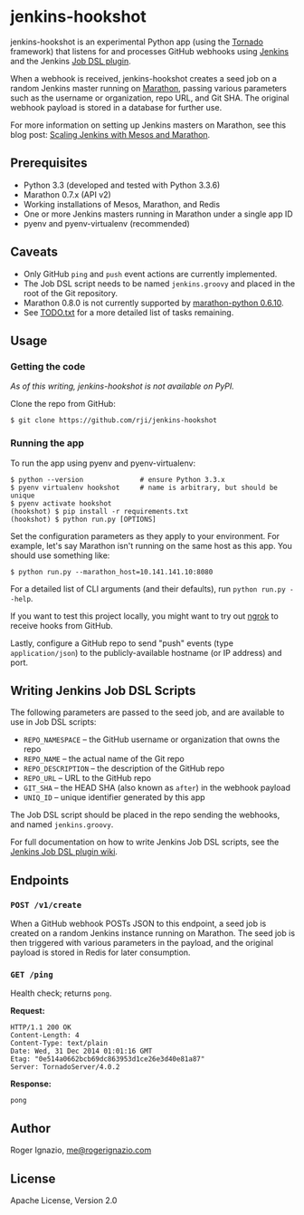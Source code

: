 # jenkins-hookshot
jenkins-hookshot is an experimental Python app (using the [Tornado][1]
framework) that listens for and processes GitHub webhooks using [Jenkins][2]
and the Jenkins [Job DSL plugin][3].

When a webhook is received, jenkins-hookshot creates a seed job on a random
Jenkins master running on [Marathon][4], passing various parameters such as
the username or organization, repo URL, and Git SHA. The original webhook
payload is stored in a database for further use.

For more information on setting up Jenkins masters on Marathon, see this blog
post: [Scaling Jenkins with Mesos and Marathon][5].


## Prerequisites
  * Python 3.3 (developed and tested with Python 3.3.6)
  * Marathon 0.7.x (API v2)
  * Working installations of Mesos, Marathon, and Redis
  * One or more Jenkins masters running in Marathon under a single app ID
  * pyenv and pyenv-virtualenv (recommended)


## Caveats
  * Only GitHub `ping` and `push` event actions are currently implemented.
  * The Job DSL script needs to be named `jenkins.groovy` and placed in the
  root of the Git repository.
  * Marathon 0.8.0 is not currently supported by [marathon-python 0.6.10][9].
  * See [TODO.txt][6] for a more detailed list of tasks remaining.


## Usage
### Getting the code
_As of this writing, jenkins-hookshot is not available on PyPI._

Clone the repo from GitHub:

```
$ git clone https://github.com/rji/jenkins-hookshot
```

### Running the app
To run the app using pyenv and pyenv-virtualenv:

```
$ python --version              # ensure Python 3.3.x
$ pyenv virtualenv hookshot     # name is arbitrary, but should be unique
$ pyenv activate hookshot
(hookshot) $ pip install -r requirements.txt
(hookshot) $ python run.py [OPTIONS]
```

Set the configuration parameters as they apply to your environment. For example,
let's say Marathon isn't running on the same host as this app. You should use
something like:

```
$ python run.py --marathon_host=10.141.141.10:8080
```

For a detailed list of CLI arguments (and their defaults), run
`python run.py --help`.

If you want to test this project locally, you might want to try out [ngrok][7]
to receive hooks from GitHub.

Lastly, configure a GitHub repo to send "push" events (type `application/json`)
to the publicly-available hostname (or IP address) and port.


## Writing Jenkins Job DSL Scripts
The following parameters are passed to the seed job, and are available to use
in Job DSL scripts:
  * `REPO_NAMESPACE` – the GitHub username or organization that owns the repo
  * `REPO_NAME` – the actual name of the Git repo
  * `REPO_DESCRIPTION` – the description of the GitHub repo
  * `REPO_URL` – URL to the GitHub repo
  * `GIT_SHA` – the HEAD SHA (also known as `after`) in the webhook payload
  * `UNIQ_ID` – unique identifier generated by this app

The Job DSL script should be placed in the repo sending the webhooks, and named
`jenkins.groovy`.

For full documentation on how to write Jenkins Job DSL scripts, see the
[Jenkins Job DSL plugin wiki][8].


## Endpoints
### `POST /v1/create`
When a GitHub webhook POSTs JSON to this endpoint, a seed job is created on a
random Jenkins instance running on Marathon. The seed job is then triggered
with various parameters in the payload, and the original payload is stored in
Redis for later consumption.

### `GET /ping`
Health check; returns `pong`.

**Request:**

```
HTTP/1.1 200 OK
Content-Length: 4
Content-Type: text/plain
Date: Wed, 31 Dec 2014 01:01:16 GMT
Etag: "0e514a0662bcb69dc863953d1ce26e3d40e81a87"
Server: TornadoServer/4.0.2
```

**Response:**

```
pong
```

## Author
Roger Ignazio, me@rogerignazio.com

## License
Apache License, Version 2.0


[1]: http://www.tornadoweb.org/en/stable/
[2]: http://jenkins-ci.org
[3]: https://wiki.jenkins-ci.org/display/JENKINS/Job+DSL+Plugin
[4]: https://mesosphere.github.io/marathon/
[5]: http://rogerignazio.com/blog/scaling-jenkins-mesos-marathon/
[6]: TODO.txt
[7]: https://ngrok.com/
[8]: https://github.com/jenkinsci/job-dsl-plugin/wiki
[9]: https://github.com/thefactory/marathon-python
